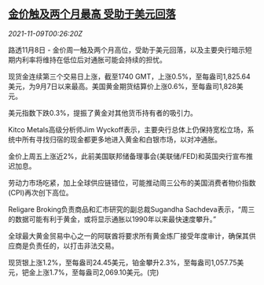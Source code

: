 <!--1636417863000-->
[金价触及两个月最高 受助于美元回落](https://cn.reuters.com/article/precious-metals-1108-mon-idCNKBS2HU01A)
------

<div><i>2021-11-09T00:26:20Z</i></div><p>路透11月8日 - 金价周一触及两个月高位，受助于美元回落，以及主要央行暗示短期内利率将维持在低位后对通胀可能会持续的担忧。</p><p>现货金连续第三个交易日上涨，截至1740 GMT，上涨0.5%，至每盎司1,825.64美元，为9月7日以来最高。美国黄金期货结算价上涨0.6%，至每盎司1,828美元。</p><p>美元指数下跌0.3%，提振了黄金对其他货币持有者的吸引力。</p><p>Kitco Metals高级分析师Jim Wyckoff表示，主要央行总体上仍保持宽松立场，系统中所有寻找归宿的现金都更多地进入黄金和白银市场，以对冲通胀。</p><p>金价上周五上涨近2%，此前美国联邦储备理事会(美联储/FED)和英国央行宣布推迟加息。</p><p>劳动力市场吃紧，加上全球供应链错位，可能推动周三公布的美国消费者物价指数(CPI)再次创下高位。</p><p>Religare Broking负责商品和汇市研究的副总裁Sugandha Sachdeva表示，“周三的数据可能有利于黄金，或将显示通胀以1990年以来最快速度攀升。”</p><p>全球最大黄金贸易中心之一的阿联酋将要求所有黄金炼厂接受年度审计，确保其供应商是负责任的，以打击非法交易。</p><p>现货银上涨1.2%，至每盎司24.45美元，铂金攀升2.3%，至每盎司1,057.75美元，钯金上涨1.7%，至每盎司2,069.10美元。(完)</p>

